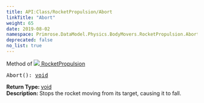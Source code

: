 ```yaml
---
title: API:Class/RocketPropulsion/Abort
linkTitle: "Abort"
weight: 65
date: 2019-08-02
namespace: Primrose.DataModel.Physics.BodyMovers.RocketPropulsion.Abort
deprecated: false
no_list: true
---
```

Method of <a href="/docs/api-reference/Class/RocketPropulsion"><img src="/icons/silk/rocket.png"/>&nbsp;RocketPropulsion</a>
<pre class="method-declaration">
Abort(): <a class="type" href="/docs/api-reference/System/void">void</a></pre>
<b>Return Type: </b>
<a class="type" href="/docs/api-reference/System/void">void</a>
<br/>
<b>Description: </b>
Stops the rocket moving from its target, causing it to fall.

